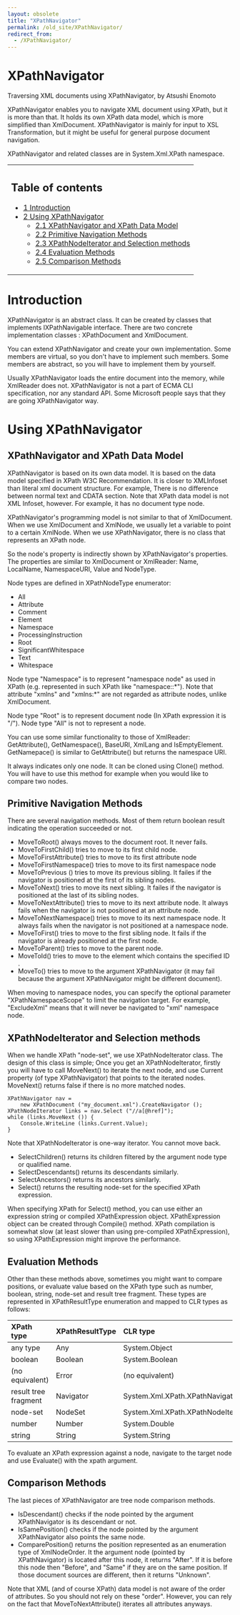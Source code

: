 ```yaml
---
layout: obsolete
title: "XPathNavigator"
permalink: /old_site/XPathNavigator/
redirect_from:
  - /XPathNavigator/
---
```


XPathNavigator
==============

Traversing XML documents using XPathNavigator, by Atsushi Enomoto

XPathNavigator enables you to navigate XML document using XPath, but it is more than that. It holds its own XPath data model, which is more simplified than XmlDocument. XPathNavigator is mainly for input to XSL Transformation, but it might be useful for general purpose document navigation.

XPathNavigator and related classes are in System.Xml.XPath namespace.

<table>
<col width="100%" />
<tbody>
<tr class="odd">
<td align="left"><h2>Table of contents</h2>
<ul>
<li><a href="#Introduction">1 Introduction</a></li>
<li><a href="#Using_XPathNavigator">2 Using XPathNavigator</a>
<ul>
<li><a href="#XPathNavigator_and_XPath_Data_Model">2.1 XPathNavigator and XPath Data Model</a></li>
<li><a href="#Primitive_Navigation_Methods">2.2 Primitive Navigation Methods</a></li>
<li><a href="#XPathNodeIterator_and_Selection_methods">2.3 XPathNodeIterator and Selection methods</a></li>
<li><a href="#Evaluation_Methods">2.4 Evaluation Methods</a></li>
<li><a href="#Comparison_Methods">2.5 Comparison Methods</a></li>
</ul></li>
</ul></td>
</tr>
</tbody>
</table>

Introduction
============

XPathNavigator is an abstract class. It can be created by classes that implements IXPathNavigable interface. There are two concrete implementation classes : XPathDocument and XmlDocument.

You can extend XPathNavigator and create your own implementation. Some members are virtual, so you don't have to implement such members. Some members are abstract, so you will have to implement them by yourself.

Usually XPathNavigator loads the entire document into the memory, while XmlReader does not. XPathNavigator is not a part of ECMA CLI specification, nor any standard API. Some Microsoft people says that they are going XPathNavigator way.

Using XPathNavigator
====================

XPathNavigator and XPath Data Model
-----------------------------------

XPathNavigator is based on its own data model. It is based on the data model specified in XPath W3C Recommendation. It is closer to XMLInfoset than literal xml document structure. For example, There is no difference between normal text and CDATA section. Note that XPath data model is not XML Infoset, however. For example, it has no document type node.

XPathNavigator's programming model is not similar to that of XmlDocument. When we use XmlDocument and XmlNode, we usually let a variable to point to a certain XmlNode. When we use XPathNavigator, there is no class that represents an XPath node.

So the node's property is indirectly shown by XPathNavigator's properties. The properties are similar to XmlDocument or XmlReader: Name, LocalName, NamespaceURI, Value and NodeType.

Node types are defined in XPathNodeType enumerator:

-   All
-   Attribute
-   Comment
-   Element
-   Namespace
-   ProcessingInstruction
-   Root
-   SignificantWhitespace
-   Text
-   Whitespace

Node type "Namespace" is to represent "namespace node" as used in XPath (e.g. represented in such XPath like "namespace::\*"). Note that attribute "xmlns" and "xmlns:\*" are not regarded as attribute nodes, unlike XmlDocument.

Node type "Root" is to represent document node (In XPath expression it is "/"). Node type "All" is not to represent a node.

You can use some similar functionality to those of XmlReader: GetAttribute(), GetNamespace(), BaseURI, XmlLang and IsEmptyElement. GetNamepace() is similar to GetAttribute() but returns the namespace URI.

It always indicates only one node. It can be cloned using Clone() method. You will have to use this method for example when you would like to compare two nodes.

Primitive Navigation Methods
----------------------------

There are several navigation methods. Most of them return boolean result indicating the operation succeeded or not.

-   MoveToRoot() always moves to the document root. It never fails.
-   MoveToFirstChild() tries to move to its first child node.
-   MoveToFirstAttribute() tries to move to its first attribute node
-   MoveToFirstNamespace() tries to move to its first namespace node
-   MoveToPrevious () tries to move its previous sibling. It failes if the navigator is positioned at the first of its sibling nodes.
-   MoveToNext() tries to move its next sibling. It failes if the navigator is positioned at the last of its sibling nodes.
-   MoveToNextAttribute() tries to move to its next attribute node. It always fails when the navigator is not positioned at an attribute node.
-   MoveToNextNamespace() tries to move to its next namespace node. It always fails when the navigator is not positioned at a namespace node.
-   MoveToFirst() tries to move to the first sibling node. It fails if the navigator is already positioned at the first node.
-   MoveToParent() tries to move to the parent node.
-   MoveToId() tries to move to the element which contains the specified ID .
-   MoveTo() tries to move to the argument XPathNavigator (it may fail because the argument XPathNavigator might be different document).

When moving to namespace nodes, you can specify the optional parameter "XPathNamespaceScope" to limit the navigation target. For example, "ExcludeXml" means that it will never be navigated to "xml" namespace node.

XPathNodeIterator and Selection methods
---------------------------------------

When we handle XPath "node-set", we use XPathNodeIterator class. The design of this class is simple; Once you get an XPathNodeIterator, firstly you will have to call MoveNext() to iterate the next node, and use Current property (of type XPathNavigator) that points to the iterated nodes. MoveNext() returns false if there is no more matched nodes.

    XPathNavigator nav = 
        new XPathDocument ("my_document.xml").CreateNavigator ();
    XPathNodeIterator links = nav.Select ("//a[@href]");
    while (links.MoveNext ()) {
        Console.WriteLine (links.Current.Value);
    }

Note that XPathNodeIterator is one-way iterator. You cannot move back.

-   SelectChildren() returns its children filtered by the argument node type or qualified name.
-   SelectDescendants() returns its descendants similarly.
-   SelectAncestors() returns its ancestors similarly.
-   Select() returns the resulting node-set for the specified XPath expression.

When specifying XPath for Select() method, you can use either an expression string or compiled XPathExpression object. XPathExpression object can be created through Compile() method. XPath compilation is somewhat slow (at least slower than using pre-compiled XPathExpression), so using XPathExpression might improve the performance.

Evaluation Methods
------------------

Other than these methods above, sometimes you might want to compare positions, or evaluate value based on the XPath type such as number, boolean, string, node-set and result tree fragment. These types are represented in XPathResultType enumeration and mapped to CLR types as follows:

|XPath type|XPathResultType|CLR type|
|:---------|:--------------|:-------|
|any type|Any|System.Object|
|boolean|Boolean|System.Boolean|
|(no equivalent)|Error|(no equivalent)|
|result tree fragment|Navigator|System.Xml.XPath.XPathNavigator|
|node-set|NodeSet|System.Xml.XPath.XPathNodeIterator|
|number|Number|System.Double|
|string|String|System.String|

To evaluate an XPath expression against a node, navigate to the target node and use Evaluate() with the xpath argument.

Comparison Methods
------------------

The last pieces of XPathNavigator are tree node comparison methods.

-   IsDescendant() checks if the node pointed by the argument XPathNavigator is its descendant or not.
-   IsSamePosition() checks if the node pointed by the argument XPathNavigator also points the same node.
-   ComparePosition() returns the position represented as an enumeration type of XmlNodeOrder. It the argument node (pointed by XPathNavigator) is located after this node, it returns "After". If it is before this node then "Before", and "Same" if they are on the same position. If those document sources are different, then it returns "Unknown".

Note that XML (and of course XPath) data model is not aware of the order of attributes. So you should not rely on these "order". However, you can rely on the fact that MoveToNextAttribute() iterates all attributes anyways.

